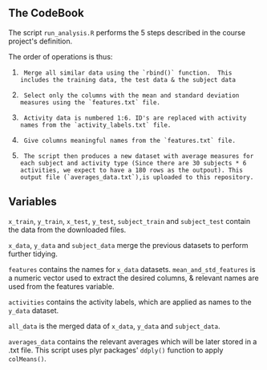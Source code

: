 ## The CodeBook


The script `run_analysis.R` performs the 5 steps described in the course project's definition.

The order of operations is thus: 

1.      Merge all similar data using the `rbind()` function.  This includes the training data, the test data & the subject data 

2.      Select only the columns with the mean and standard deviation measures using the `features.txt` file.

3.      Activity data is numbered 1:6. ID's are replaced with activity names from the `activity_labels.txt` file.

4.      Give columns meaningful names from the `features.txt` file.

5.      The script then produces a new dataset with average measures for each subject and activity type (Since there are 30 subjects * 6 activities, we expect to have a 180 rows as the outpout). This output file (`averages_data.txt`),is uploaded to this repository.



## Variables

`x_train`, `y_train`, `x_test`, `y_test`, `subject_train` and `subject_test` contain the data from the downloaded files.

`x_data`, `y_data` and `subject_data` merge the previous datasets to perform further tidying.

`features` contains the names for `x_data` datasets. 
`mean_and_std_features` is a numeric vector used to extract the desired columns, & relevant names are used from the features variable.


`activities` contains the activity labels, which are applied as names to the `y_data` dataset.


`all_data` is the merged data of `x_data`, `y_data` and `subject_data`.

`averages_data` contains the relevant averages which will be later stored in a .txt file. 
This script uses plyr packages' `ddply()` function to apply `colMeans()`.